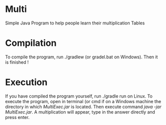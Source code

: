 # Multi
Simple Java Program to help people learn their multiplication Tables

# Compilation
To compile the program, run ./gradlew (or gradel.bat on Windows). Then it is finished !

# Execution
If you have compiled the program yourself, run ./gradle run on Linux.
To execute the program, open in terminal (or cmd if on a Windows machine the directory in which *MultiExec.jar* is located. 
Then execute command *java -jar MultiExec.jar*. 
A multiplication will appear, type in the answer directly and press enter. 
